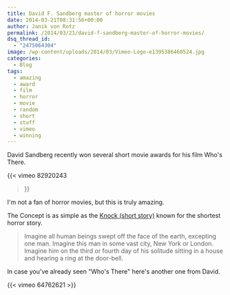 ```yaml
---
title: David F. Sandberg master of horror movies
date: 2014-03-21T08:31:56+00:00
author: Janik von Rotz
permalink: /2014/03/21/david-f-sandberg-master-of-horror-movies/
dsq_thread_id:
  - "2475064304"
image: /wp-content/uploads/2014/03/Vimeo-Logo-e1395386460524.jpg
categories:
  - Blog
tags:
  - amazing
  - award
  - film
  - horror
  - movie
  - random
  - short
  - stuff
  - vimeo
  - winning
---
```

David Sandberg recently won several short movie awards for his film Who's There.

{{< vimeo 82920243 >}}

I'm not a fan of horror movies, but this is truly amazing.
<!--more-->
The Concept is as simple as the [Knock (short story)](http://en.wikipedia.org/wiki/Knock_(short_story)) known for the shortest horror story.

> Imagine all human beings swept off the face of the earth, excepting one man. Imagine this man in some vast city, New York or London. Imagine him on the third or fourth day of his solitude sitting in a house and hearing a ring at the door-bell.

In case you've already seen "Who's There" here's another one from David.

{{< vimeo 64762621 >}}